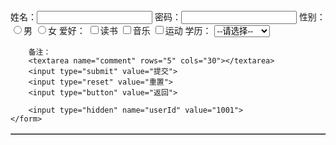 <table border="1">
	<form>
		姓名：<input type="text" name="userName">
		密码：<input type="password" name="passwd">
		性别：<input type="radio" name="sex" value="1">男     
		<input type="radio" name="sex" value="0">女
		爱好：
		<input type="checkbox" name="hobby" value="1">读书
		<input type="checkbox" name="hobby" value="2">音乐
		<input type="checkbox" name="hobby" value="3">运动
		学历：
		<select name="degree">
			<option value="">--请选择--</option>    
			<option value="1">专科</option>    
			<option value="2">本科</option>    
			<option value="3">硕士</option>    
			<option value="4">博士及以上</option>
		</select>
		
		备注：
		<textarea name="comment" rows="5" cols="30"></textarea>
		<input type="submit" value="提交">
		<input type="reset" value="重置">
		<input type="button" value="返回">
		
		<input type="hidden" name="userId" value="1001">
	</form>
</table>
